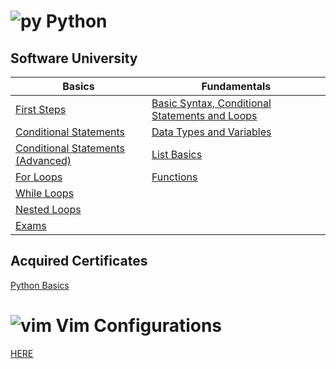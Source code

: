# ![py](https://skillicons.dev/icons?i=py&theme=dark) Python 

## Software University

|Basics|Fundamentals|
----------|---|
|[First Steps](https://github.com/Aranchev/SoftUni/tree/main/Python/01.%20Programming%20Basics/01.%20First%20Steps%20In%20Coding)|[Basic Syntax, Conditional Statements and Loops](https://github.com/Aranchev/SoftUni/tree/main/Python/02.%20Programming%20Fundamentals/01.%20Basic%20Syntax%2C%20Conditional%20Statements%20and%20Loops)
|[Conditional Statements](https://github.com/Aranchev/SoftUni/tree/main/Python/01.%20Programming%20Basics/02.%20Conditional%20Statements)|[Data Types and Variables](https://github.com/Aranchev/SoftUni/tree/main/Python/02.%20Programming%20Fundamentals/02.%20Data%20Types%20and%20Variables)|
|[Conditional Statements (Advanced)](https://github.com/Aranchev/SoftUni/tree/main/Python/01.%20Programming%20Basics/03.%20Conditional%20Statements%20(Advanced))| [List Basics](https://github.com/Aranchev/SoftUni/tree/main/Python/02.%20Programming%20Fundamentals/03.%20Lists%20Basics)
|[For Loops](https://github.com/Aranchev/SoftUni/tree/main/Python/01.%20Programming%20Basics/04.%20For%20Loops)|[Functions](https://github.com/Aranchev/SoftUni/tree/main/Python/02.%20Programming%20Fundamentals/04.Functions)|
|[While Loops](https://github.com/Aranchev/SoftUni/tree/main/Python/01.%20Programming%20Basics/05.%20While%20Loops)|
|[Nested Loops](https://github.com/Aranchev/SoftUni/tree/main/Python/01.%20Programming%20Basics/06.%20Nested%20Loop)|
|[Exams](https://github.com/Aranchev/SoftUni/tree/main/Python/01.%20Programming%20Basics/07.%20Exams/Preliminary%20Exam%20(17.08.2024))|

## Acquired Certificates
[Python Basics](https://softuni.bg/certificates/details/224233/4648f3fc)


# ![vim](https://skillicons.dev/icons?i=vim&theme=dark) Vim Configurations 
[HERE](https://github.com/Aranchev/vimfiles)


<!--check out 
> [Kalkovski's github front page](https://github.com/Georgi-Kalkovski)

> [k1lgor's](https://github.com/k1lgor)


sertificates

softuni courses

projects

> it looks like i have to make projects so i can have something on github, that people can look at. Make them easy to be used from other peopls.
> > Miguel's ting
> > My webscraping project
> > Dictionary creator?

languages anchor

tech stack
> see what you know
> see what'll come out on the tech chart -->
